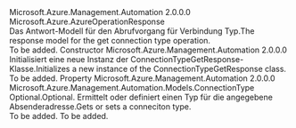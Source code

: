 <Type Name="ConnectionTypeGetResponse" FullName="Microsoft.Azure.Management.Automation.Models.ConnectionTypeGetResponse">
  <TypeSignature Language="C#" Value="public class ConnectionTypeGetResponse : Microsoft.Azure.AzureOperationResponse" />
  <TypeSignature Language="ILAsm" Value=".class public auto ansi beforefieldinit ConnectionTypeGetResponse extends Microsoft.Azure.AzureOperationResponse" />
  <TypeSignature Language="DocId" Value="T:Microsoft.Azure.Management.Automation.Models.ConnectionTypeGetResponse" />
  <TypeSignature Language="VB.NET" Value="Public Class ConnectionTypeGetResponse&#xA;Inherits AzureOperationResponse" />
  <TypeSignature Language="F#" Value="type ConnectionTypeGetResponse = class&#xA;    inherit AzureOperationResponse" />
  <AssemblyInfo>
    <AssemblyName>Microsoft.Azure.Management.Automation</AssemblyName>
    <AssemblyVersion>2.0.0.0</AssemblyVersion>
  </AssemblyInfo>
  <Base>
    <BaseTypeName>Microsoft.Azure.AzureOperationResponse</BaseTypeName>
  </Base>
  <Interfaces />
  <Docs>
    <summary>
            <span data-ttu-id="96200-101">Das Antwort-Modell für den Abrufvorgang für Verbindung Typ.</span><span class="sxs-lookup"><span data-stu-id="96200-101">The response model for the get connection type operation.</span></span>
            </summary>
    <remarks>To be added.</remarks>
  </Docs>
  <Members>
    <Member MemberName=".ctor">
      <MemberSignature Language="C#" Value="public ConnectionTypeGetResponse ();" />
      <MemberSignature Language="ILAsm" Value=".method public hidebysig specialname rtspecialname instance void .ctor() cil managed" />
      <MemberSignature Language="DocId" Value="M:Microsoft.Azure.Management.Automation.Models.ConnectionTypeGetResponse.#ctor" />
      <MemberSignature Language="VB.NET" Value="Public Sub New ()" />
      <MemberType>Constructor</MemberType>
      <AssemblyInfo>
        <AssemblyName>Microsoft.Azure.Management.Automation</AssemblyName>
        <AssemblyVersion>2.0.0.0</AssemblyVersion>
      </AssemblyInfo>
      <Parameters />
      <Docs>
        <summary>
            <span data-ttu-id="96200-102">Initialisiert eine neue Instanz der ConnectionTypeGetResponse-Klasse.</span><span class="sxs-lookup"><span data-stu-id="96200-102">Initializes a new instance of the ConnectionTypeGetResponse class.</span></span>
            </summary>
        <remarks>To be added.</remarks>
      </Docs>
    </Member>
    <Member MemberName="ConnectionType">
      <MemberSignature Language="C#" Value="public Microsoft.Azure.Management.Automation.Models.ConnectionType ConnectionType { get; set; }" />
      <MemberSignature Language="ILAsm" Value=".property instance class Microsoft.Azure.Management.Automation.Models.ConnectionType ConnectionType" />
      <MemberSignature Language="DocId" Value="P:Microsoft.Azure.Management.Automation.Models.ConnectionTypeGetResponse.ConnectionType" />
      <MemberSignature Language="VB.NET" Value="Public Property ConnectionType As ConnectionType" />
      <MemberSignature Language="F#" Value="member this.ConnectionType : Microsoft.Azure.Management.Automation.Models.ConnectionType with get, set" Usage="Microsoft.Azure.Management.Automation.Models.ConnectionTypeGetResponse.ConnectionType" />
      <MemberType>Property</MemberType>
      <AssemblyInfo>
        <AssemblyName>Microsoft.Azure.Management.Automation</AssemblyName>
        <AssemblyVersion>2.0.0.0</AssemblyVersion>
      </AssemblyInfo>
      <ReturnValue>
        <ReturnType>Microsoft.Azure.Management.Automation.Models.ConnectionType</ReturnType>
      </ReturnValue>
      <Docs>
        <summary>
            <span data-ttu-id="96200-103">Optional.</span><span class="sxs-lookup"><span data-stu-id="96200-103">Optional.</span></span> <span data-ttu-id="96200-104">Ermittelt oder definiert einen Typ für die angegebene Absenderadresse.</span><span class="sxs-lookup"><span data-stu-id="96200-104">Gets or sets a conneciton type.</span></span>
            </summary>
        <value>To be added.</value>
        <remarks>To be added.</remarks>
      </Docs>
    </Member>
  </Members>
</Type>